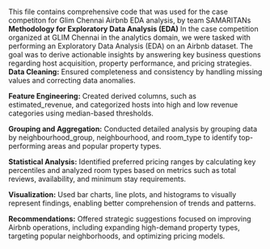 This file contains comprehensive code that was used for the case competiton for Glim Chennai Airbnb EDA analysis, by team SAMARITANs
**Methodology for Exploratory Data Analysis (EDA)**
In the case competition organized at GLIM Chennai in the analytics domain, we were tasked with performing an Exploratory Data Analysis (EDA) on an Airbnb dataset. The goal was to derive actionable insights by answering key business questions regarding host acquisition, property performance, and pricing strategies.
**Data Cleaning:** Ensured completeness and consistency by handling missing values and correcting data anomalies.

**Feature Engineering:** Created derived columns, such as estimated_revenue, and categorized hosts into high and low revenue categories using median-based thresholds.

**Grouping and Aggregation:** Conducted detailed analysis by grouping data by neighbourhood_group, neighbourhood, and room_type to identify top-performing areas and popular property types.

**Statistical Analysis:** Identified preferred pricing ranges by calculating key percentiles and analyzed room types based on metrics such as total reviews, availability, and minimum stay requirements.

**Visualization:** Used bar charts, line plots, and histograms to visually represent findings, enabling better comprehension of trends and patterns.

**Recommendations:** Offered strategic suggestions focused on improving Airbnb operations, including expanding high-demand property types, targeting popular neighborhoods, and optimizing pricing models.
